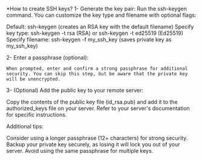 *How to create SSH keys?
1- Generate the key pair:
	Run the ssh-keygen command. You can customize the key type and filename with optional flags:

Default: ssh-keygen (creates an RSA key with the default filename)
Specify key type: ssh-keygen -t rsa (RSA) or ssh-keygen -t ed25519 (Ed25519)
Specify filename: ssh-keygen -f my_ssh_key (saves private key as my_ssh_key)

2-  Enter a passphrase (optional):

	When prompted, enter and confirm a strong passphrase for additional security. You can skip this step, but be aware that the private key will be unencrypted.

3- (Optional) Add the public key to your remote server:

Copy the contents of the public key file (id_rsa.pub) and add it to the authorized_keys file on your server. Refer to your server's documentation for specific instructions.

Additional tips:

Consider using a longer passphrase (12+ characters) for strong security.
Backup your private key securely, as losing it will lock you out of your server.
Avoid using the same passphrase for multiple keys.

